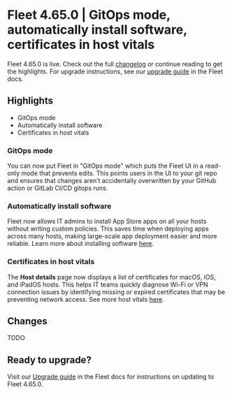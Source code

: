 # Fleet 4.65.0 | GitOps mode, automatically install software, certificates in host vitals

Fleet 4.65.0 is live. Check out the full [changelog](https://github.com/fleetdm/fleet/releases/tag/fleet-v4.65.0) or continue reading to get the highlights.
For upgrade instructions, see our [upgrade guide](https://fleetdm.com/docs/deploying/upgrading-fleet) in the Fleet docs.

## Highlights

- GitOps mode
- Automatically install software
- Certificates in host vitals

### GitOps mode

You can now put Fleet in "GitOps mode" which puts the Fleet UI in a read-only mode that prevents edits. This points users in the UI to your git repo and ensures that changes aren’t accidentally overwritten by your GitHub action or GitLab CI/CD gitops runs.

### Automatically install software

Fleet now allows IT admins to install App Store apps on all your hosts without writing custom policies. This saves time when deploying apps across many hosts, making large-scale app deployment easier and more reliable. Learn more about installing software [here](https://fleetdm.com/guides/automatic-software-install-in-fleet).

### Certificates in host vitals

The **Host details** page now displays a list of certificates for macOS, iOS, and iPadOS hosts. This helps IT teams quickly diagnose Wi-Fi or VPN connection issues by identifying missing or expired certificates that may be preventing network access. See more host vitals [here](https://fleetdm.com/vitals/battery).

## Changes

TODO

## Ready to upgrade?

Visit our [Upgrade guide](https://fleetdm.com/docs/deploying/upgrading-fleet) in the Fleet docs for instructions on updating to Fleet 4.65.0.

<meta name="category" value="releases">
<meta name="authorFullName" value="Noah Talerman">
<meta name="authorGitHubUsername" value="noahtalerman">
<meta name="publishedOn" value="2025-03-14">
<meta name="articleTitle" value="Fleet 4.65.0 | GitOps mode, automatically install software, certificates in host vitals">
<meta name="articleImageUrl" value="../website/assets/images/articles/fleet-4.65.0-1600x900@2x.png">
